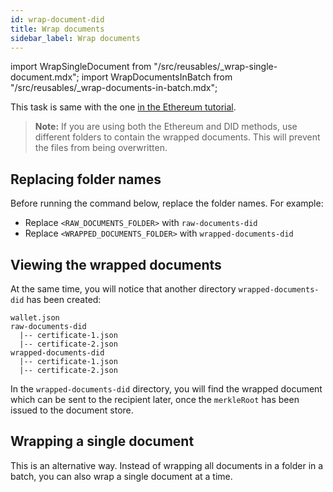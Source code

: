 ```yaml
---
id: wrap-document-did
title: Wrap documents
sidebar_label: Wrap documents
---
```

import WrapSingleDocument from "/src/reusables/_wrap-single-document.mdx";
import WrapDocumentsInBatch from "/src/reusables/_wrap-documents-in-batch.mdx";

This task is same with the one [in the Ethereum tutorial](/docs/integrator-section/verifiable-document/ethereum/wrapping-document).

>**Note:** If you are using both the Ethereum and DID methods, use different folders to contain the wrapped documents. This will prevent the files from being overwritten.

## Replacing folder names

Before running the command below, replace the folder names. For example:

* Replace `<RAW_DOCUMENTS_FOLDER>` with `raw-documents-did`
* Replace `<WRAPPED_DOCUMENTS_FOLDER>` with `wrapped-documents-did`

<WrapDocumentsInBatch />

<!--
This file is mostly duplicated with the same content at the following locations:
1. docs/integrator-section/verifiable-document/did/wrapping-document-did.md
2. docs/integrator-section/verifiable-document/ethereum/wrapping-document.md
 -->

## Viewing the wrapped documents

At the same time, you will notice that another directory `wrapped-documents-did` has been created:

```text
wallet.json
raw-documents-did
  |-- certificate-1.json
  |-- certificate-2.json
wrapped-documents-did
  |-- certificate-1.json
  |-- certificate-2.json
```

In the `wrapped-documents-did` directory, you will find the wrapped document which can be sent to the recipient later, once the `merkleRoot` has been issued to the document store.

## Wrapping a single document
This is an alternative way. Instead of wrapping all documents in a folder in a batch, you can also wrap a single document at a time.

<WrapSingleDocument />

<!-- Reuse the steps to wrap a single document -->